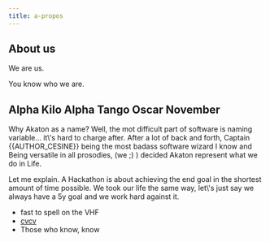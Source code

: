 ```yaml
---
title: a-propos
---
```


<h2>About us</h2>
<p>We are us.</p>
<p>You know who we are.</p>
<h2>Alpha Kilo Alpha Tango Oscar November</h2>
<p>
Why Akaton as a name? Well, the mot difficult part of software is naming variable… it\'s hard to charge after. After a lot of back and forth, Captain {{AUTHOR_CESINE}} being the most badass software wizard I know and Being versatile in all prosodies, (we ;) ) decided Akaton represent what we do in Life. 
</p>

<p>
Let me explain.
A Hackathon is about achieving the end goal in the shortest amount of time possible. We took our life the same way, let\'s just say we always have a 5y goal and we work hard against it.
</p>

<ul>
  <li>fast to spell on the VHF</li>
  <li>
<a href=\"https://acronyms.thefreedictionary.com/CVCV\" target=\"_blank\" rel=\"noopener\">cvcv</a>
</li>
  <li>Those who know, know</li>
</ul>
